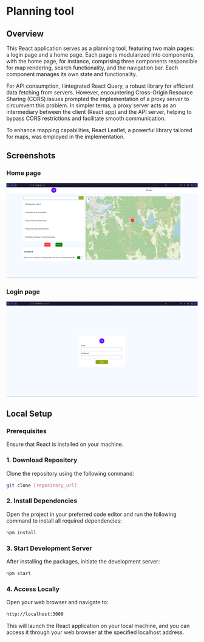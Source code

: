 # Planning tool
## Overview
This React application serves as a planning tool, featuring two main pages: a login page and a home page. Each page is modularized into components, with the home page, for instance, comprising three components responsible for map rendering, search functionality, and the navigation bar. Each component manages its own state and functionality.

For API consumption, I integrated React Query, a robust library for efficient data fetching from servers. However, encountering Cross-Origin Resource Sharing (CORS) issues prompted the implementation of a proxy server to circumvent this problem. In simpler terms, a proxy server acts as an intermediary between the client (React app) and the API server, helping to bypass CORS restrictions and facilitate smooth communication.

To enhance mapping capabilities, React Leaflet, a powerful library tailored for maps, was employed in the implementation.

## Screenshots
### Home page
<img src="./assets/screenshot-home.png">

### Login page
<img src="./assets/screenshot-login.png">


## Local Setup

### Prerequisites
Ensure that React is installed on your machine.

### 1. Download Repository
Clone the repository using the following command:
```bash
git clone [repository_url]
```
### 2. Install Dependencies
Open the project in your preferred code editor and run the following command to install all required dependencies:
```bash
npm install
```

### 3. Start Development Server
After installing the packages, initiate the development server:
```bash
npm start
```
### 4. Access Locally
Open your web browser and navigate to:
```bash
http://localhost:3000
```
This will launch the React application on your local machine, and you can access it through your web browser at the specified localhost address.


